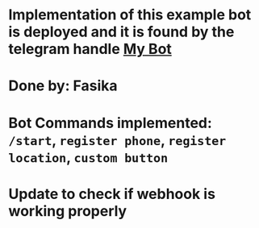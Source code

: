 # Implementation of this example bot is deployed and it is found by the telegram handle [My Bot](https://t.me/A2SV_fasika_Bot)

# Done by: Fasika
# Bot Commands implemented: `/start`, `register phone`, `register location`, `custom button`
# Update to check if webhook is working properly